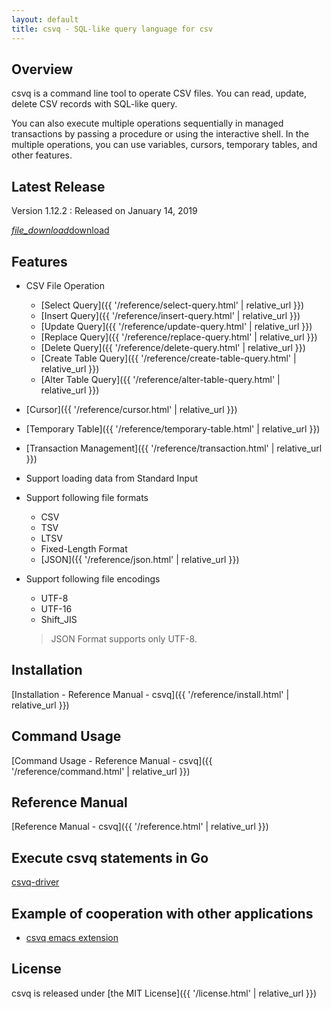 ```yaml
---
layout: default
title: csvq - SQL-like query language for csv
---
```


## Overview

csvq is a command line tool to operate CSV files. 
You can read, update, delete CSV records with SQL-like query.

You can also execute multiple operations sequentially in managed transactions by passing a procedure or using the interactive shell.
In the multiple operations, you can use variables, cursors, temporary tables, and other features. 

## Latest Release

Version 1.12.2
: Released on January 14, 2019

  <a class="waves-effect waves-light btn" href="https://github.com/mithrandie/csvq/releases/tag/v1.12.2">
    <i class="material-icons left">file_download</i>download
  </a>

## Features

* CSV File Operation
  * [Select Query]({{ '/reference/select-query.html' | relative_url }})
  * [Insert Query]({{ '/reference/insert-query.html' | relative_url }})
  * [Update Query]({{ '/reference/update-query.html' | relative_url }})
  * [Replace Query]({{ '/reference/replace-query.html' | relative_url }})
  * [Delete Query]({{ '/reference/delete-query.html' | relative_url }})
  * [Create Table Query]({{ '/reference/create-table-query.html' | relative_url }})
  * [Alter Table Query]({{ '/reference/alter-table-query.html' | relative_url }})
* [Cursor]({{ '/reference/cursor.html' | relative_url }})
* [Temporary Table]({{ '/reference/temporary-table.html' | relative_url }})
* [Transaction Management]({{ '/reference/transaction.html' | relative_url }})
* Support loading data from Standard Input
* Support following file formats
  * CSV
  * TSV
  * LTSV
  * Fixed-Length Format
  * [JSON]({{ '/reference/json.html' | relative_url }})
* Support following file encodings
  * UTF-8
  * UTF-16
  * Shift_JIS

  > JSON Format supports only UTF-8.

## Installation

[Installation - Reference Manual - csvq]({{ '/reference/install.html' | relative_url }})

## Command Usage

[Command Usage - Reference Manual - csvq]({{ '/reference/command.html' | relative_url }})

## Reference Manual

[Reference Manual - csvq]({{ '/reference.html' | relative_url }})

## Execute csvq statements in Go

[csvq-driver](https://github.com/mithrandie/csvq-driver)

## Example of cooperation with other applications

- [csvq emacs extension](https://github.com/mithrandie/csvq-emacs-extension)

## License

csvq is released under [the MIT License]({{ '/license.html' | relative_url }})